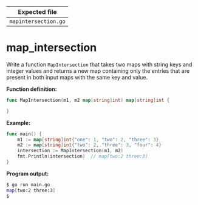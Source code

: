 | Expected file        |
| -------------------- |
| `mapintersection.go` |

# map_intersection

Write a function `MapIntersection` that takes two maps with string keys and integer values and returns a new map containing only the entries that are present in both input maps with the same key and value.

**Function definition:**

```go
func MapIntersection(m1, m2 map[string]int) map[string]int {

}
```

**Example:**

```go
func main() {
    m1 := map[string]int{"one": 1, "two": 2, "three": 3}
    m2 := map[string]int{"two": 2, "three": 3, "four": 4}
    intersection := MapIntersection(m1, m2)
    fmt.Println(intersection)  // map[two:2 three:3]
}
```

**Program output:**

```sh
$ go run main.go
map[two:2 three:3]
$
```
